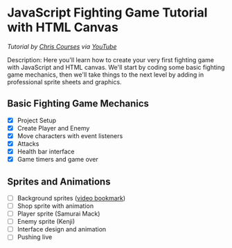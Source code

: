 # JavaScript Fighting Game Tutorial with HTML Canvas
*Tutorial by [Chris Courses](https://www.youtube.com/@ChrisCourses) via [YouTube](https://youtu.be/vyqbNFMDRGQ)*

Description: Here you'll learn how to create your very first fighting game with JavaScript and HTML canvas. We'll start by coding some basic fighting game mechanics, then we'll take things to the next level by adding in professional sprite sheets and graphics.

## Basic Fighting Game Mechanics
- [x] Project Setup
- [x] Create Player and Enemy
- [x] Move characters with event listeners
- [x] Attacks 
- [x] Health bar interface
- [x] Game timers and game over

## Sprites and Animations
- [ ] Background sprites
([video bookmark](https://youtu.be/vyqbNFMDRGQ?t=6698))
- [ ] Shop sprite with animation
- [ ] Player sprite (Samurai Mack)
- [ ] Enemy sprite (Kenji)
- [ ] Interface design and animation
- [ ] Pushing live